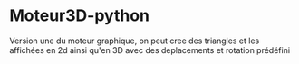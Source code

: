 # Moteur3D-python

Version une du moteur graphique, on peut cree des triangles et les affichées en 2d ainsi qu'en 3D avec des deplacements et rotation prédéfini
